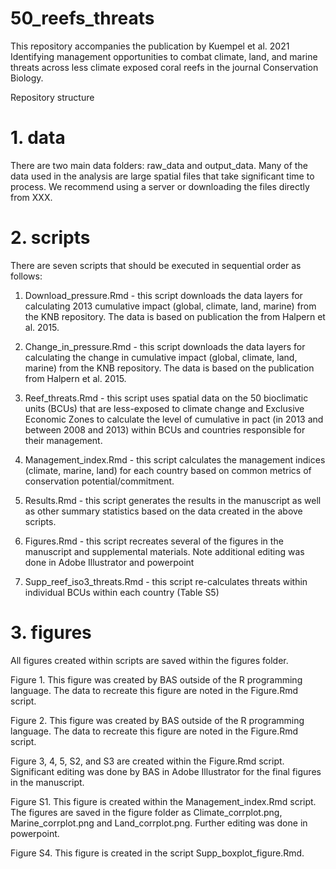 # 50_reefs_threats

This repository accompanies the publication by Kuempel et al. 2021 Identifying management opportunities to combat climate, land, and marine threats across less climate exposed coral reefs in the journal Conservation Biology.

Repository structure
# 1. data

There are two main data folders: raw_data and output_data. Many of the data used in the analysis are large spatial files that take significant time to process. We recommend using a server or downloading the files directly from XXX.

# 2. scripts

There are seven scripts that should be executed in sequential order as follows:

  1. Download_pressure.Rmd - this script downloads the data layers for calculating 2013 cumulative impact (global, climate, land, marine) from the KNB repository. The data is based on publication the from Halpern et al. 2015.

  2. Change_in_pressure.Rmd - this script downloads the data layers for calculating the change in cumulative impact (global, climate, land, marine) from the KNB repository. The data is based on the publication from Halpern et al. 2015. 

  3. Reef_threats.Rmd - this script uses spatial data on the 50 bioclimatic units (BCUs) that are less-exposed to climate change and Exclusive Economic Zones to calculate the level of cumulative in pact (in 2013 and between 2008 and 2013) within BCUs and countries responsible for their management.

  4. Management_index.Rmd - this script calculates the management indices (climate, marine, land) for each country based on common metrics of conservation potential/commitment. 

  5. Results.Rmd - this script generates the results in the manuscript as well as other summary statistics based on the data created in the above scripts.

  6. Figures.Rmd - this script recreates several of the figures in the manuscript and supplemental materials. Note additional editing was done in Adobe Illustrator and powerpoint

  7. Supp_reef_iso3_threats.Rmd - this script re-calculates threats within individual BCUs within each country (Table S5)

# 3. figures

All figures created within scripts are saved within the figures folder.

Figure 1. This figure was created by BAS outside of the R programming language. The data to recreate this figure are noted in the Figure.Rmd script.

Figure 2. This figure was created by BAS outside of the R programming language. The data to recreate this figure are noted in the Figure.Rmd script.

Figure 3, 4, 5, S2, and S3 are created within the Figure.Rmd script. Significant editing was done by BAS in Adobe Illustrator for the final figures in the manuscript.

Figure S1. This figure is created within the Management_index.Rmd script. The figures are saved in the figure folder as Climate_corrplot.png, Marine_corrplot.png and Land_corrplot.png. Further editing was done in powerpoint.

Figure S4. This figure is created in the script Supp_boxplot_figure.Rmd.


